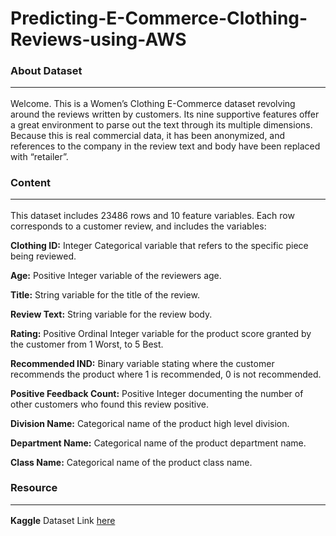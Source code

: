 # Predicting-E-Commerce-Clothing-Reviews-using-AWS



### About Dataset<hr>

Welcome. This is a Women’s Clothing E-Commerce dataset revolving around the reviews written by customers. Its nine supportive features offer a great environment to parse out the text through its multiple dimensions. Because this is real commercial data, it has been anonymized, and references to the company in the review text and body have been replaced with “retailer”.

### Content<hr>

This dataset includes 23486 rows and 10 feature variables. Each row corresponds to a customer review, and includes the variables:

__Clothing ID:__ Integer Categorical variable that refers to the specific piece being reviewed.

__Age:__ Positive Integer variable of the reviewers age.

__Title:__ String variable for the title of the review.

__Review Text:__ String variable for the review body.

__Rating:__ Positive Ordinal Integer variable for the product score granted by the customer from 1 Worst, to 5 Best.

__Recommended IND:__ Binary variable stating where the customer recommends the product where 1 is recommended, 0 is not recommended.

__Positive Feedback Count:__ Positive Integer documenting the number of other customers who found this review positive.

__Division Name:__ Categorical name of the product high level division.

__Department Name:__ Categorical name of the product department name.

__Class Name:__ Categorical name of the product class name.

### Resource<hr>

__Kaggle__ Dataset Link [here](https://www.kaggle.com/datasets/nicapotato/womens-ecommerce-clothing-reviews)
